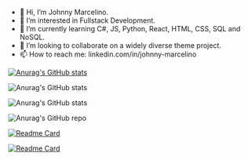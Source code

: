 - 👋 Hi, I’m Johnny Marcelino.
- 👀 I’m interested in Fullstack Development.
- 🌱 I’m currently learning C#, JS, Python, React, HTML, CSS, SQL and NoSQL.
- 💞️ I’m looking to collaborate on a widely diverse theme project.
- 📫 How to reach me: linkedin.com/in/johnny-marcelino

<!---
johnnymarcelino/johnnymarcelino is a ✨ special ✨ repository because its `README.md` (this file) appears on your GitHub profile.
You can click the Preview link to take a look at your changes.
--->

[![Anurag's GitHub stats](https://github-readme-stats.vercel.app/api?username=johnnymarcelino)](https://github.com/johnnymarcelino/github-readme-stats)

![Anurag's GitHub stats](https://github-readme-stats.vercel.app/api?username=johnnymarcelino&show_icons=true)

![Anurag's GitHub stats](https://github-readme-stats.vercel.app/api?username=johnnymarcelino&show_icons=true&theme=blue-green)

![Anurag's GitHub repo](https://github-readme-repo.vercel.app/api?username=johnnymarcelino&show_icons=true&theme=solarized-dark)

[![Readme Card](https://github-readme-stats.vercel.app/api/pin/?username=johnnymarcelino&repo=github-readme-stats)](https://github.com/johnnymarcelino/projeto_WomanIn_DOTNET)

[![Readme Card](https://github-readme-stats.vercel.app/api/pin/?username=anuraghazra&repo=github-readme-stats)](https://github.com/anuraghazra/github-readme-stats)
